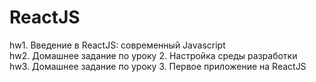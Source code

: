 # ReactJS
hw1. Введение в ReactJS: современный Javascript<br>
hw2. Домашнее задание по уроку 2. Настройка среды разработки<br>
hw3. Домашнее задание по уроку 3. Первое приложение на ReactJS <br>
